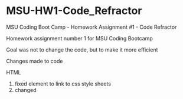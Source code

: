 # MSU-HW1-Code_Refractor
MSU Coding Boot Camp - Homework Assignment #1 - Code Refractor 

Homework assignment number 1 for MSU Coding Bootcamp 

Goal was not to change the code, but to make it more efficient 

Changes made to code 


HTML 
  1. fixed <link> element to link to css style sheets
  2. changed <title> tag 
  3. changed 'div' tag to 'header' tag 
  4. changed 'div' tag to 'aside' tag 
  5. changed 'div' tag to 'footer' tag 
  6. fixed <a> internal link for 'Search Engine Optimization'
  
  
CSS
  
  1. Changed ".header" to "header" because it is no longer a class 
  2. Changed ".content" to "content" becasue it is no longer a class 
  3. Changed ".footer"m to "footer" because it is no longer a class 
  
